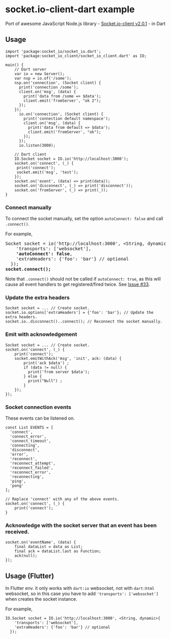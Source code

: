 # socket.io-client-dart example

Port of awesome JavaScript Node.js library - [Socket.io-client v2.0.1](https://github.com/socketio/socket.io-client) - in Dart

## Usage


    import 'package:socket_io/socket_io.dart';
    import 'package:socket_io_client/socket_io_client.dart' as IO;

    main() {
        // Dart server
        var io = new Server();
        var nsp = io.of('/some');
        nsp.on('connection', (Socket client) {
          print('connection /some');
          client.on('msg', (data) {
            print('data from /some => $data');
            client.emit('fromServer', "ok 2");
          });
        });
          io.on('connection', (Socket client) {
            print('connection default namespace');
            client.on('msg', (data) {
              print('data from default => $data');
              client.emit('fromServer', "ok");
            });
          });
          io.listen(3000);

        // Dart client
        IO.Socket socket = IO.io('http://localhost:3000');
        socket.on('connect', (_) {
         print('connect');
         socket.emit('msg', 'test');
        });
        socket.on('event', (data) => print(data));
        socket.on('disconnect', (_) => print('disconnect'));
        socket.on('fromServer', (_) => print(_));
    }
    

    
### Connect manually
To connect the socket manually, set the option `autoConnect: false` and call `.connect()`.

For example,
<pre>
Socket socket = io('http://localhost:3000', &lt;String, dynamic>{
    'transports': ['websocket'],
    <b>'autoConnect': false</b>,
    'extraHeaders': {'foo': 'bar'} // optional
  });
<b>socket.connect();</b>
</pre>

Note that `.connect()` should not be called if `autoConnect: true`, as this will cause all event handlers to get registered/fired twice. See [Issue #33](https://github.com/rikulo/socket.io-client-dart/issues/33).

### Update the extra headers
```
Socket socket = ... // Create socket.
socket.io.options['extraHeaders'] = {'foo': 'bar'}; // Update the extra headers.
socket.io..disconnect()..connect(); // Reconnect the socket manually.
```

### Emit with acknowledgement
```
Socket socket = ... // Create socket.
socket.on('connect', (_) {
    print('connect');
    socket.emitWithAck('msg', 'init', ack: (data) {
        print('ack $data') ;
        if (data != null) {
          print('from server $data');
        } else {
          print("Null") ;
        }
    });
});
```

### Socket connection events
These events can be listened on.
```
const List EVENTS = [
  'connect',
  'connect_error',
  'connect_timeout',
  'connecting',
  'disconnect',
  'error',
  'reconnect',
  'reconnect_attempt',
  'reconnect_failed',
  'reconnect_error',
  'reconnecting',
  'ping',
  'pong'
];

// Replace 'connect' with any of the above events.
socket.on('connect', (_) {
    print('connect');
}
```

### Acknowledge with the socket server that an event has been received.
```
socket.on('eventName', (data) {
    final dataList = data as List;
    final ack = dataList.last as Function;
    ack(null);
});
```
    
## Usage (Flutter)
In Flutter env. it only works with `dart:io` websocket, not with `dart:html` websocket, so in this case
you have to add `'transports': ['websocket']` when creates the socket instance.

For example,
```
IO.Socket socket = IO.io('http://localhost:3000', <String, dynamic>{
    'transports': ['websocket'],
    'extraHeaders': {'foo': 'bar'} // optional
  });
```